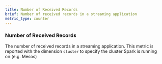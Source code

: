 ```yaml
---
title: Number of Received Records
brief: Number of received records in a streaming application
metric_type: counter
---
```

### Number of Received Records
The number of received records in a streaming application. This metric is reported with the dimension `cluster` to specify the cluster Spark is running on (e.g. Mesos)
